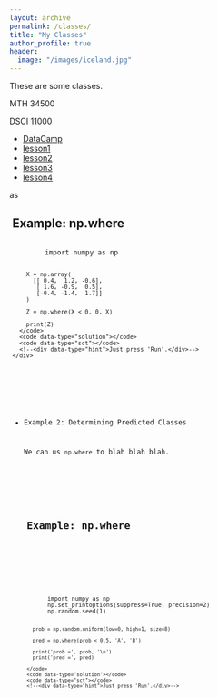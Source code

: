 ```yaml
---
layout: archive
permalink: /classes/
title: "My Classes"
author_profile: true
header:
  image: "/images/iceland.jpg"
---
```

These are some classes.

MTH 34500

DSCI 11000

+ [DataCamp](example.html)
+ [lesson1](lesson01.html)
+ [lesson2](lesson02.html)
+ [lesson3](lesson03.Rmd)
+ [lesson4](lesson04.ipynb)

as

<head>
  <meta charset="utf-8" />
  <title>DataCamp Light | Standalone example</title>
  <link rel='shortcut icon' type='image/x-icon' href='https://www.datacamp.com/assets/favicon.ico'/>
  <style>
    .exercise {
      width: 1200px;
      margin: 5px;
    }
  </style>

  <script async src="https://cdn.datacamp.com/dcl-react-dev.js.gz"></script>
</head>


  <div class="exercise">
    <div class="title">
      <h2>Example: np.where</h2>
    </div>
    <div data-datacamp-exercise data-lang="python" data-height="400px">
      <code data-type="pre-exercise-code"></code>
      <code data-type="sample-code">
        import numpy as np

        X = np.array(
          [[ 0.4,  1.2, -0.6],
           [ 1.6, -0.9,  0.5],
           [-0.4, -1.4,  1.7]]
        )

        Z = np.where(X < 0, 0, X)

        print(Z)
      </code>
      <code data-type="solution"></code>
      <code data-type="sct"></code>
      <!--<div data-type="hint">Just press 'Run'.</div>-->
    </div>
  </div>

+ Example 2: Determining Predicted Classes

  We can us `np.where` to blah blah blah.

  <div class="exercise">
    <div class="title">
      <h2>Example: np.where</h2>
    </div>
    <div data-datacamp-exercise data-lang="python" data-height="400px">
      <code data-type="pre-exercise-code"></code>
      <code data-type="sample-code">
        import numpy as np
        np.set_printoptions(suppress=True, precision=2)
        np.random.seed(1)

        prob = np.random.uniform(low=0, high=1, size=8)

        pred = np.where(prob < 0.5, 'A', 'B')

        print('prob =', prob, '\n')
        print('pred =', pred)

      </code>
      <code data-type="solution"></code>
      <code data-type="sct"></code>
      <!--<div data-type="hint">Just press 'Run'.</div>-->
    </div>
  </div>
